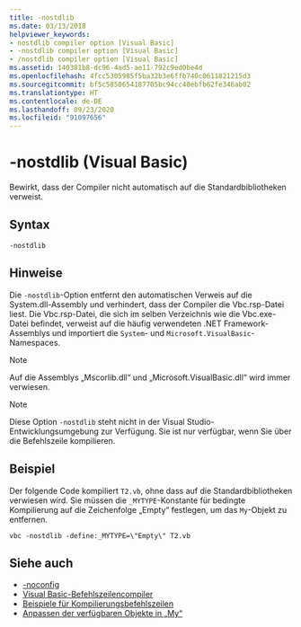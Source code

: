 ```yaml
---
title: -nostdlib
ms.date: 03/13/2018
helpviewer_keywords:
- nostdlib compiler option [Visual Basic]
- -nostdlib compiler option [Visual Basic]
- /nostdlib compiler option [Visual Basic]
ms.assetid: 140381b8-dc96-4ad5-ae11-792c9ed0be4d
ms.openlocfilehash: 4fcc5305985f5ba32b3e6ffb740c0611821215d3
ms.sourcegitcommit: bf5c5850654187705bc94cc40ebfb62fe346ab02
ms.translationtype: HT
ms.contentlocale: de-DE
ms.lasthandoff: 09/23/2020
ms.locfileid: "91097656"
---
```

# <a name="-nostdlib-visual-basic"></a>-nostdlib (Visual Basic)

Bewirkt, dass der Compiler nicht automatisch auf die Standardbibliotheken verweist.  
  
## <a name="syntax"></a>Syntax  
  
```console  
-nostdlib  
```  
  
## <a name="remarks"></a>Hinweise  

 Die `-nostdlib`-Option entfernt den automatischen Verweis auf die System.dll-Assembly und verhindert, dass der Compiler die Vbc.rsp-Datei liest. Die Vbc.rsp-Datei, die sich im selben Verzeichnis wie die Vbc.exe-Datei befindet, verweist auf die häufig verwendeten .NET Framework-Assemblys und importiert die `System`- und `Microsoft.VisualBasic`-Namespaces.  
  
> [!NOTE]
> Auf die Assemblys „Mscorlib.dll“ und „Microsoft.VisualBasic.dll“ wird immer verwiesen.  
  
> [!NOTE]
> Diese Option `-nostdlib` steht nicht in der Visual Studio-Entwicklungsumgebung zur Verfügung. Sie ist nur verfügbar, wenn Sie über die Befehlszeile kompilieren.  
  
## <a name="example"></a>Beispiel  

 Der folgende Code kompiliert `T2.vb`, ohne dass auf die Standardbibliotheken verwiesen wird. Sie müssen die `_MYTYPE`-Konstante für bedingte Kompilierung auf die Zeichenfolge „Empty“ festlegen, um das `My`-Objekt zu entfernen.  
  
```console
vbc -nostdlib -define:_MYTYPE=\"Empty\" T2.vb  
```  
  
## <a name="see-also"></a>Siehe auch

- [-noconfig](noconfig.md)
- [Visual Basic-Befehlszeilencompiler](index.md)
- [Beispiele für Kompilierungsbefehlszeilen](sample-compilation-command-lines.md)
- [Anpassen der verfügbaren Objekte in „My“](../../developing-apps/customizing-extending-my/customizing-which-objects-are-available-in-my.md)
